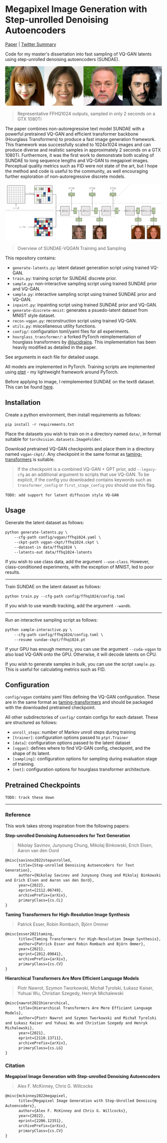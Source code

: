 # Megapixel Image Generation with Step-unrolled Denoising Autoencoders

[Paper](https://arxiv.org/abs/2206.12351) | [Twitter Summary](https://twitter.com/alexfmckinney/status/1541350462460493828)

Code for my master's dissertation into fast sampling of VQ-GAN latents using
step-unrolled denoising autoencoders (SUNDAE).

![Banner image of FFHQ1024 samples](imgs/banner.jpg)
> Representative FFHQ1024 outputs, sampled in only 2 seconds on a GTX 1080Ti

The paper combines non-autoregressive text model SUNDAE with a powerful
pretrained VQ-GAN and efficient transformer backbone (Hourglass Transformers)
to produce a fast image generation framework. This framework was successfully
scaled to 1024x1024 images and can produce diverse and realistic samples in
approximately 2 seconds on a GTX 1080Ti. Furthermore, it was the first work to
demonstrate both scaling of SUNDAE to long sequence lengths and VQ-GAN to
megapixel images. Perceptual quality metrics such as FID were not state of the
art, but I hope the method and code is useful to the community, as well
encouraging further exploration of non-autoregressive discrete models.

![Overview of SUNDAE-VQGAN Training and Sampling](imgs/overall.png)
> Overview of SUNDAE-VQGAN Training and Sampling

This repository contains:
- `generate-latents.py`: latent dataset generation script using trained VQ-GAN.
- `train.py`: training script for SUNDAE discrete prior.
- `sample.py`: non-interactive sampling script using trained SUNDAE prior and VQ-GAN.
- `sample.py`: interactive sampling script using trained SUNDAE prior and VQ-GAN.
- `inpaint.py`: inpainting script using trained SUNDAE prior and VQ-GAN.
- `generate-discrete-mnist`: generates a psuedo-latent dataset from MNIST style dataset.
- `recon-vqgan.py`: reconstruction script using trained VQ-GAN.
- `utils.py`: miscellaneous utility functions.
- `config/`: configuration toml/yaml files for all experiments.
- `hourglass_transformer/`: a forked PyTorch reimplementation of hourglass
  transformers by [@lucidrains](https://github.com/lucidrains). This
  implementation has been heavily modified as detailed in the paper.

See arguments in each file for detailed usage.

All models are implemented in PyTorch. Training scripts are implemented using
[ptpt](https://github.com/vvvm23/ptpt) - my lightweight framework around
PyTorch.

Before applying to image, I reimplemented SUNDAE on the text8 dataset. This can
be found [here](https://github.com/vvvm23/sundae).

## Installation

Create a python environment, then install requirements as follows:
```
pip install -r requirements.txt
```

Place the datasets you wish to train on in a directory named `data/`, in format
suitable for `torchvision.datasets.ImageFolder`.

Download pretrained VQ-GAN checkpoints and place them in a directory named
`vqgan-ckpt/`. Any checkpoint in the same format as
[taming-transformers](https://github.com/CompVis/taming-transformers) is suitable.

> If the checkpoint is a combined VQ-GAN + GPT prior, add ``--legacy-cfg`` as
> an additional argument to scripts that use VQ-GAN. To be explicit, if the
> config you downloaded contains keywords such as `transformer_config` or
> `first_stage_config` you should use this flag.

`TODO: add support for latent diffusion style VQ-GAN`

## Usage

Generate the latent dataset as follows:
```
python generate-latents.py \
    --cfg-path config/vqgan/ffhq1024.yaml \
    --ckpt-path vqgan-ckpt/ffhq1024.ckpt \
    --dataset-in data/ffhq1024 \
    --latents-out data/ffhq1024-latents
```
If you wish to use class data, add the argument `--use-class`. However,
class-conditioned experiments, with the exception of MNIST, led to poor
results.

---

Train SUNDAE on the latent dataset as follows:
```
python train.py --cfg-path config/ffhq1024/config.toml
```
If you wish to use wandb tracking, add the argument `--wandb`.

---

Run an interactive sampling script as follows:
```
python sample-interactive.py \
    --cfg-path config/ffhq1024/config.toml \
    --resume sundae-ckpt/ffhq1024.pt
```
If your GPU has enough memory, you can use the argument `--cuda-vqgan` to also
load VQ-GAN onto the GPU. Otherwise, it will decode latents on CPU.

If you wish to generate samples in bulk, you can use the script `sample.py`.
This is useful for calculating metrics such as FID.

## Configuration

`config/vqgan` contains yaml files defining the VQ-GAN configuration. These are
in the same format as
[taming-transformers](https://github.com/CompVis/taming-transformers) and
should be packaged with the downloaded pretrained checkpoint.

All other subdirectories of `config/` contain configs for each dataset. These
are structured as follows:
- `unroll_steps`: number of Markov unroll steps during training
- `[trainer]`: configuration options passed to `ptpt.Trainer`
- `[data]`: configuration options passed to the latent dataset
- `[vqgan]`: defines where to find VQ-GAN config, checkpoint, and the shape of
  its latent.
- `[sampling]`: configuration options for sampling during evaluation stage of training.
- `[net]`: configuration options for hourglass transformer architecture.

## Pretrained Checkpoints
`TODO: track these down`

---

### Reference

This work takes strong inspiration from the following papers:

**Step-unrolled Denoising Autoencoders for Text Generation**
> Nikolay Savinov, Junyoung Chung, Mikolaj Binkowski, Erich Elsen, Aaron van den Oord

```
@misc{savinov2022stepunrolled,
      title={Step-unrolled Denoising Autoencoders for Text Generation}, 
      author={Nikolay Savinov and Junyoung Chung and Mikolaj Binkowski and Erich Elsen and Aaron van den Oord},
      year={2022},
      eprint={2112.06749},
      archivePrefix={arXiv},
      primaryClass={cs.CL}
}
```

**Taming Transformers for High-Resolution Image Synthesis**
> Patrick Esser, Robin Rombach, Björn Ommer

```
@misc{esser2021taming,
      title={Taming Transformers for High-Resolution Image Synthesis}, 
      author={Patrick Esser and Robin Rombach and Björn Ommer},
      year={2021},
      eprint={2012.09841},
      archivePrefix={arXiv},
      primaryClass={cs.CV}
}
```

**Hierarchical Transformers Are More Efficient Language Models**
> Piotr Nawrot, Szymon Tworkowski, Michał Tyrolski, Łukasz Kaiser, Yuhuai Wu, Christian Szegedy, Henryk Michalewski

```
@misc{nawrot2021hierarchical,
      title={Hierarchical Transformers Are More Efficient Language Models}, 
      author={Piotr Nawrot and Szymon Tworkowski and Michał Tyrolski and Łukasz Kaiser and Yuhuai Wu and Christian Szegedy and Henryk Michalewski},
      year={2021},
      eprint={2110.13711},
      archivePrefix={arXiv},
      primaryClass={cs.LG}
}
```

### Citation
**Megapixel Image Generation with Step-unrolled Denoising Autoencoders**
> Alex F. McKinney, Chris G. Willcocks
```
@misc{mckinney2022megapixel,
      title={Megapixel Image Generation with Step-Unrolled Denoising Autoencoders}, 
      author={Alex F. McKinney and Chris G. Willcocks},
      year={2022},
      eprint={2206.12351},
      archivePrefix={arXiv},
      primaryClass={cs.CV}
}
```
